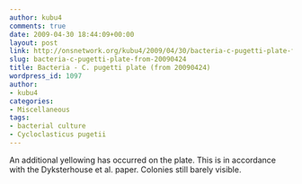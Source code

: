 ```yaml
---
author: kubu4
comments: true
date: 2009-04-30 18:44:09+00:00
layout: post
link: http://onsnetwork.org/kubu4/2009/04/30/bacteria-c-pugetti-plate-from-20090424/
slug: bacteria-c-pugetti-plate-from-20090424
title: Bacteria - C. pugetti plate (from 20090424)
wordpress_id: 1097
author:
- kubu4
categories:
- Miscellaneous
tags:
- bacterial culture
- Cycloclasticus pugetii
---
```


An additional yellowing has occurred on the plate. This is in accordance with the Dyksterhouse et al. paper. Colonies still barely visible.
